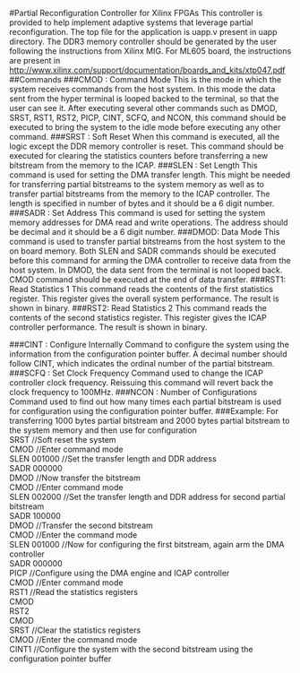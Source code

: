 #Partial Reconfiguration Controller for Xilinx FPGAs
This controller is provided to help implement adaptive systems that leverage partial reconfiguration.
The top file for the application is uapp.v present in uapp directory. The DDR3 memory controller should be generated by the user following the instructions from Xilinx MIG. For ML605 board, the instructions are present in http://www.xilinx.com/support/documentation/boards_and_kits/xtp047.pdf
##Commands
###CMOD : Command Mode
This is the mode in which the system receives commands from the host system. In this mode the data sent from the hyper terminal is looped backed to the terminal, so that the user can see it. After executing several other commands such as DMOD, SRST, RST1, RST2, PICP, CINT, SCFQ, and NCON, this command should be executed to bring the system to the idle mode before executing any other command.
###SRST : Soft Reset
When this command is executed, all the logic except the DDR memory controller is reset. This command should be executed for clearing the statistics counters before transferring a new bitstream from the memory to the ICAP.
###SLEN : Set Length
This command is used for setting the DMA transfer length. This might be needed for transferring partial bitstreams to the system memory as well as to transfer partial bitstreams from the memory to the ICAP controller. The length is specified in number of bytes and it should be a 6 digit number. 
###SADR : Set Address
This command is used for setting the system memory addresses for DMA read and write operations. The address should be decimal and it should be a 6 digit number.
###DMOD: Data Mode
This command is used to transfer partial bitstreams from the host system to the on board memory. Both SLEN and SADR commands should be executed before this command for arming the DMA controller to receive data from the host system. In DMOD, the data sent from the terminal is not looped back. CMOD command should be executed at the end of data transfer.
###RST1: Read Statistics 1
This command reads the contents of the first statistics register. This register gives the overall system performance. The result is shown in binary.
###RST2: Read Statistics 2
This command reads the contents of the second statistics register. This register gives the ICAP controller performance. The result is shown in binary.


###CINT : Configure Internally
Command to configure the system using the information from the configuration pointer buffer. A decimal number should follow CINT, which indicates the ordinal number of the partial bitstream. 
###SCFQ : Set Clock Frequency
Command used to change the ICAP controller clock frequency. Reissuing this command will revert back the clock frequency to 100MHz.
###NCON : Number of Configurations
Command used to find out how many times each partial bitstream is used for configuration using the configuration pointer buffer. 
###Example:
For transferring 1000 bytes partial bitstream and 2000 bytes partial bitstream to the system memory and then use for configuration  
SRST					//Soft reset the system  
CMOD                      //Enter command mode  
SLEN 001000               //Set the transfer length and DDR address  
SADR 000000  
DMOD                      //Now transfer the bitstream  
CMOD                      //Enter command mode  
SLEN 002000               //Set the transfer length and DDR address for second partial bitstream  
SADR 100000  
DMOD                      //Transfer the second bitstream  
CMOD                      //Enter the command mode  
SLEN 001000               //Now for configuring the first bitstream, again arm the DMA controller  
SADR 000000  
PICP                      //Configure using the DMA engine and ICAP controller  
CMOD                      //Enter command mode  
RST1                      //Read the statistics registers  
CMOD  
RST2  
CMOD  
SRST                      //Clear the statistics registers  
CMOD                      //Enter the command mode  
CINT1                     //Configure the system with the second bitstream using the configuration pointer buffer  

